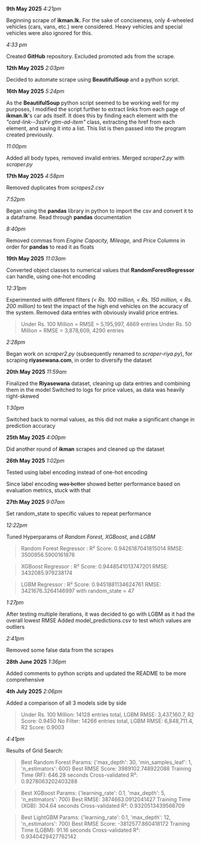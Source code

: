 **9th May 2025** *4:21pm*

Beginning scrape of **ikman.lk.** For the sake of conciseness, only 4-wheeled vehicles (cars, vans, etc.) were considered. Heavy vehicles and special vehicles were also ignored for this. 

*4:33 pm* 

Created **GitHub** repository. Excluded promoted ads from the scrape. 

**12th May 2025** *2:03pm*

Decided to automate scrape using **BeautifulSoup** and a python script.

**16th May 2025** *5:24pm* 

As the **BeautifulSoup** python script seemed to be working well for my purposes, I modified the script further to extract links from each page of **ikman.lk**'s car ads itself. It does this by finding each element with the *"card-link--3ssYv gtm-ad-item"* class, extracting the href from each element, and saving it into a list. This list is then passed into the program created previously. 

*11:00pm*

Added all body types, removed invalid entries. Merged *scraper2.py* with *scraper.py*

**17th May 2025** *4:58pm*

Removed duplicates from *scrapes2.csv*

*7:52pm* 

Began using the **pandas** library in python to import the csv and convert it to a dataframe. Read through **pandas** documentation

*8:40pm*

Removed commas from *Engine Capacity, Mileage,* and *Price* Columns in order for **pandas** to read it as floats

**19th May 2025** *11:03am*

Converted object classes to numerical values that **RandomForestRegressor** can handle, using one-hot encoding

*12:31pm* 

Experimented with different filters *(< Rs. 100 million, < Rs. 150 million, < Rs. 200 million)* to test the impact of the high end vehicles on the accuracy of the system. Removed data entries with obviously invalid price entries.

>Under Rs. 100 Million = RMSE = 5,195,997, 4669 entries
>Under Rs. 50 Million = RMSE = 3,878,609, 4290 entries

*2:28pm*

Began work on *scraper2.py* (subsequently renamed to *scraper-riya.py*), for scraping **riyasewana.com**, in order to diversify the dataset

**20th May 2025** *11:59am*

Finalized the **Riyasewana** dataset, cleaning up data entries and combining them in the model
Switched to logs for price values, as data was heavily right-skewed

*1:30pm*

Switched back to normal values, as this did not make a significant change in prediction accuracy

**25th May 2025** *4:00pm*

Did another round of **ikman** scrapes and cleaned up the dataset 

**26th May 2025** *1:02pm*

Tested using label encoding instead of one-hot encoding

Since label encoding ~~was better~~ showed better performance based on evaluation metrics, stuck with that

**27th May 2025** *9:07am* 

Set random_state to specific values to repeat performance

*12:22pm* 

Tuned Hyperparams of *Random Forest, XGBoost*, and *LGBM*

>Random Forest Regressor : 
>R² Score: 0.9426187041815014
>RMSE: 3500956.5900161876

>XGBoost Regressor : 
>R² Score: 0.9448541013747201
>RMSE: 3432085.979238174

>LGBM Regressor : 
>R² Score: 0.9451881134624761
>RMSE: 3421676.3264146997
>with random_state = 47

*1:27pm*

After testing multiple iterations, it was decided to go with LGBM as it had the overall lowest RMSE
Added model_predictions.csv to test which values are outliers

*2:41pm*

Removed some false data from the scrapes

**28th June 2025** *1:36pm*

Added comments to python scripts and updated the README to be more comprehensive

**4th July 2025** *2:06pm*

Added a comparison of all 3 models side by side

> Under Rs. 100 Million: 14128 entries total, LGBM RMSE: 3,437,160.7, R2 Score: 0.9450
> No Filter:  14266 entries total, LGBM RMSE: 6,848,711.4, R2 Score: 0.9003

*4:41pm*

Results of Grid Search:

>Best Random Forest Params: {'max_depth': 30, 'min_samples_leaf': 1, 'n_estimators': 600}
>Best RMSE Score: 3989102.748922088
>Training Time (RF): 646.28 seconds
>Cross-validated R²: 0.9278063202403288

>Best XGBoost Params: {'learning_rate': 0.1, 'max_depth': 5, 'n_estimators': 700}
>Best RMSE: 3874663.0912041427
>Training Time (XGB): 304.64 seconds
>Cross-validated R²: 0.9320513439566709

>Best LightGBM Params: {'learning_rate': 0.1, 'max_depth': 12, 'n_estimators': 700}
>Best RMSE Score: -3812577.860418172
>Training Time (LGBM): 91.16 seconds
>Cross-validated R²: 0.9340429427762142